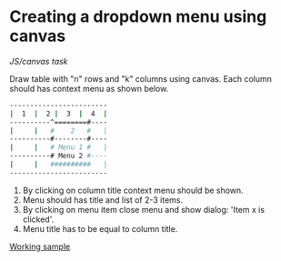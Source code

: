 # Creating a dropdown menu using canvas

*JS/canvas task*

Draw table with "n" rows and "k" columns using canvas.
Each column should has context menu as shown below.

```sh
------------------------
|  1  |  2 |  3  |  4  |
----------^========#----
|     |   #    2   #   |
----------#--------#----
|     |   # Menu 1 #   |
----------# Menu 2 #----
|     |   ##########   |
------------------------
```

1. By clicking on column title context menu should be shown.
2. Menu should has title and list of 2-3 items.
3. By clicking on menu item close menu and show dialog: 'Item x is clicked'.
4. Menu title has to be equal to column title.

[Working sample](http://35.157.21.3/canvas/)
